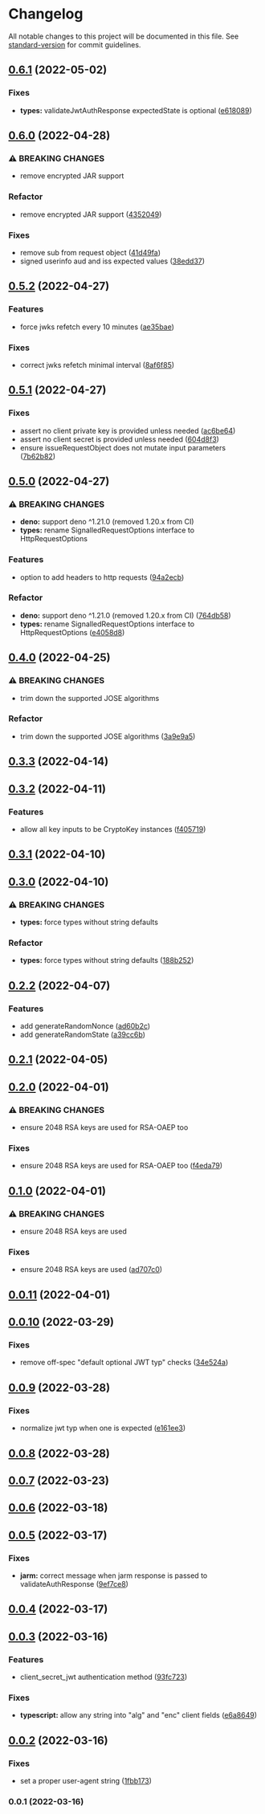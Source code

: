 # Changelog

All notable changes to this project will be documented in this file. See [standard-version](https://github.com/conventional-changelog/standard-version) for commit guidelines.

## [0.6.1](https://github.com/panva/oauth4webapi/compare/v0.6.0...v0.6.1) (2022-05-02)


### Fixes

* **types:** validateJwtAuthResponse expectedState is optional ([e618089](https://github.com/panva/oauth4webapi/commit/e61808900805813aed59197fa8b821eb48ecc526))

## [0.6.0](https://github.com/panva/oauth4webapi/compare/v0.5.2...v0.6.0) (2022-04-28)


### ⚠ BREAKING CHANGES

* remove encrypted JAR support

### Refactor

* remove encrypted JAR support ([4352049](https://github.com/panva/oauth4webapi/commit/435204953f80567f8b1711cb5796d1c1dd8f8d40))


### Fixes

* remove sub from request object ([41d49fa](https://github.com/panva/oauth4webapi/commit/41d49fa71707c9467219670b52d44d1e1e331870))
* signed userinfo aud and iss expected values ([38edd37](https://github.com/panva/oauth4webapi/commit/38edd37ea87f6d04446ea00507167920bf494ded))

## [0.5.2](https://github.com/panva/oauth4webapi/compare/v0.5.1...v0.5.2) (2022-04-27)


### Features

* force jwks refetch every 10 minutes ([ae35bae](https://github.com/panva/oauth4webapi/commit/ae35bae4e84a66c606eb6b40f2588a1aa1955b77))


### Fixes

* correct jwks refetch minimal interval ([8af6f85](https://github.com/panva/oauth4webapi/commit/8af6f85010f415ca519c668dbf8c3bcf5961d270))

## [0.5.1](https://github.com/panva/oauth4webapi/compare/v0.5.0...v0.5.1) (2022-04-27)


### Fixes

* assert no client private key is provided unless needed ([ac6be64](https://github.com/panva/oauth4webapi/commit/ac6be64ee4160a8c8d77577a2deb02a9a0388654))
* assert no client secret is provided unless needed ([604d8f3](https://github.com/panva/oauth4webapi/commit/604d8f36071912d064b1acacac38e5cf6bd6eb7c))
* ensure issueRequestObject does not mutate input parameters ([7b62b82](https://github.com/panva/oauth4webapi/commit/7b62b8211cad052f79eba61391d61ed24af69a3b))

## [0.5.0](https://github.com/panva/oauth4webapi/compare/v0.4.0...v0.5.0) (2022-04-27)


### ⚠ BREAKING CHANGES

* **deno:** support deno ^1.21.0 (removed 1.20.x from CI)
* **types:** rename SignalledRequestOptions interface to HttpRequestOptions

### Features

* option to add headers to http requests ([94a2ecb](https://github.com/panva/oauth4webapi/commit/94a2ecb2a5f7c17c84ff3fa39bc855e2c48466d6))


### Refactor

* **deno:** support deno ^1.21.0 (removed 1.20.x from CI) ([764db58](https://github.com/panva/oauth4webapi/commit/764db587cb83e2be0a6a085f5d75d97e5841ad55))
* **types:** rename SignalledRequestOptions interface to HttpRequestOptions ([e4058d8](https://github.com/panva/oauth4webapi/commit/e4058d82c79ca17216dbaabb306a8487211952c4))

## [0.4.0](https://github.com/panva/oauth4webapi/compare/v0.3.3...v0.4.0) (2022-04-25)


### ⚠ BREAKING CHANGES

* trim down the supported JOSE algorithms

### Refactor

* trim down the supported JOSE algorithms ([3a9e9a5](https://github.com/panva/oauth4webapi/commit/3a9e9a57a6b752c9789792364baf22e577377c5c))

## [0.3.3](https://github.com/panva/oauth4webapi/compare/v0.3.2...v0.3.3) (2022-04-14)

## [0.3.2](https://github.com/panva/oauth4webapi/compare/v0.3.1...v0.3.2) (2022-04-11)


### Features

* allow all key inputs to be CryptoKey instances ([f405719](https://github.com/panva/oauth4webapi/commit/f40571911856ffed541503d16d95fd724a980639))

## [0.3.1](https://github.com/panva/oauth4webapi/compare/v0.3.0...v0.3.1) (2022-04-10)

## [0.3.0](https://github.com/panva/oauth4webapi/compare/v0.2.2...v0.3.0) (2022-04-10)


### ⚠ BREAKING CHANGES

* **types:** force types without string defaults

### Refactor

* **types:** force types without string defaults ([188b252](https://github.com/panva/oauth4webapi/commit/188b25240a542a40044373f2696c0a2ef49964fa))

## [0.2.2](https://github.com/panva/oauth4webapi/compare/v0.2.1...v0.2.2) (2022-04-07)


### Features

* add generateRandomNonce ([ad60b2c](https://github.com/panva/oauth4webapi/commit/ad60b2c32b856b08b105372a201127669e344b74))
* add generateRandomState ([a39cc6b](https://github.com/panva/oauth4webapi/commit/a39cc6b2946c7824a7fbe169d49899e3ecaf5ec0))

## [0.2.1](https://github.com/panva/oauth4webapi/compare/v0.2.0...v0.2.1) (2022-04-05)

## [0.2.0](https://github.com/panva/oauth4webapi/compare/v0.1.0...v0.2.0) (2022-04-01)


### ⚠ BREAKING CHANGES

* ensure 2048 RSA keys are used for RSA-OAEP too

### Fixes

* ensure 2048 RSA keys are used for RSA-OAEP too ([f4eda79](https://github.com/panva/oauth4webapi/commit/f4eda799b6e461c121f365af213de8bc1379dadf))

## [0.1.0](https://github.com/panva/oauth4webapi/compare/v0.0.11...v0.1.0) (2022-04-01)


### ⚠ BREAKING CHANGES

* ensure 2048 RSA keys are used

### Fixes

* ensure 2048 RSA keys are used ([ad707c0](https://github.com/panva/oauth4webapi/commit/ad707c0e22651b45972aa14d797bcb36f14cd9f3))

## [0.0.11](https://github.com/panva/oauth4webapi/compare/v0.0.10...v0.0.11) (2022-04-01)

## [0.0.10](https://github.com/panva/oauth4webapi/compare/v0.0.9...v0.0.10) (2022-03-29)


### Fixes

* remove off-spec "default optional JWT typ" checks ([34e524a](https://github.com/panva/oauth4webapi/commit/34e524a8df08e9dfce5bce724ff7061aacd8a095))

## [0.0.9](https://github.com/panva/oauth4webapi/compare/v0.0.8...v0.0.9) (2022-03-28)


### Fixes

* normalize jwt typ when one is expected ([e161ee3](https://github.com/panva/oauth4webapi/commit/e161ee37be948d5b82e216e849a3a31c19ea02da))

## [0.0.8](https://github.com/panva/oauth4webapi/compare/v0.0.7...v0.0.8) (2022-03-28)

## [0.0.7](https://github.com/panva/oauth4webapi/compare/v0.0.6...v0.0.7) (2022-03-23)

## [0.0.6](https://github.com/panva/oauth4webapi/compare/v0.0.5...v0.0.6) (2022-03-18)

## [0.0.5](https://github.com/panva/oauth4webapi/compare/v0.0.4...v0.0.5) (2022-03-17)


### Fixes

* **jarm:** correct message when jarm response is passed to validateAuthResponse ([9ef7ce8](https://github.com/panva/oauth4webapi/commit/9ef7ce8526ef45e5944881f57353495681249c19))

## [0.0.4](https://github.com/panva/oauth4webapi/compare/v0.0.3...v0.0.4) (2022-03-17)

## [0.0.3](https://github.com/panva/oauth4webapi/compare/v0.0.2...v0.0.3) (2022-03-16)


### Features

* client_secret_jwt authentication method ([93fc723](https://github.com/panva/oauth4webapi/commit/93fc723d78e6e63de0c6bf87d028c8dc0559b313))


### Fixes

* **typescript:** allow any string into "alg" and "enc" client fields ([e6a8649](https://github.com/panva/oauth4webapi/commit/e6a86493cc8039d459f0d8de03c46f3918bccd8e))

## [0.0.2](https://github.com/panva/oauth4webapi/compare/v0.0.1...v0.0.2) (2022-03-16)


### Fixes

* set a proper user-agent string ([1fbb173](https://github.com/panva/oauth4webapi/commit/1fbb1733021b286cf242292c1b61a1336d0aed72))

### 0.0.1 (2022-03-16)
